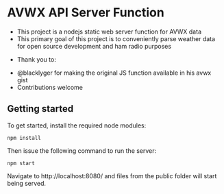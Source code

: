 AVWX API Server Function
=========================================

- This project is a nodejs static web server function for AVWX data
- This primary goal of this project is to conveniently parse weather data for open source development and ham radio purposes

* Thank you to:
- @blacklyger for making the original JS function available in his avwx gist
- Contributions welcome

Getting started
---------------

To get started, install the required node modules:

```
npm install
```

Then issue the following command to run the server:

```
npm start
```

Navigate to http://localhost:8080/ and files from the public folder will start being served.